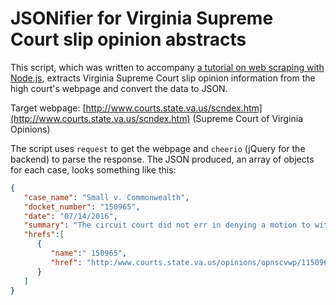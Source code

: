 # JSONifier for Virginia Supreme Court slip opinion abstracts

This script, which was written to accompany [a tutorial on web scraping with Node.js](https://gist.github.com/mooniker/d5852ff5abb6f62e8967), extracts Virginia Supreme Court slip opinion information from the high court's webpage and convert the data to JSON.

Target webpage: [http://www.courts.state.va.us/scndex.htm](http://www.courts.state.va.us/scndex.htm) (Supreme Court of Virginia Opinions)

The script uses `request` to get the webpage and `cheerio` (jQuery for the backend) to parse the response. The JSON produced, an array of objects for each case, looks something like this:

```json
{  
   "case_name": "Small v. Commonwealth",
   "docket_number": "150965",
   "date": "07/14/2016",
   "summary": "The circuit court did not err in denying a motion to withdraw a guilty plea almost three years after it was made. Prejudice to the Commonwealth is a relevant factor that should be considered when reviewing a motion to withdraw a guilty plea, and in this case it cannot be said that the trial court erred by weighing the equities and considering the resulting prejudice to the Commonwealth due to the lengthy delay between the defendant's entry of his guilty plea and his motion to withdraw that plea. Nor can it be said that the trial court abused its discretion in finding that the prejudice to the Commonwealth outweighed any equities that favored granting the motion. Further, the defendant did not demonstrate an immediate, real threat to his safety, and thus did not have a defense of necessity to a charge of possession of a firearm after having been convicted of a felony. The judgment of the Court of Appeals, upholding the judgment of the circuit court, is affirmed.",
   "hrefs":[  
      {  
         "name":" 150965",
         "href": "http:/www.courts.state.va.us/opinions/opnscvwp/1150965.pdf"
      }
   ]
}
```


